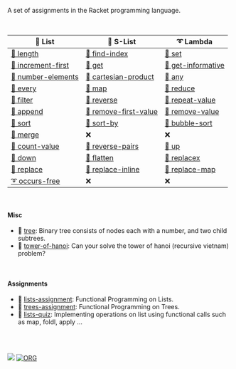A set of assignments in the Racket programming language.

<br>

| 🧾 List              | 📓 S-List               | ➰ Lambda            |
| ------------------- | ---------------------- | ------------------- |
| [🧾 length]          | [🧾 find-index]         | [🧾 set]             |
| [🧾 increment-first] | [🧾 get]                | [🧾 get-informative] |
| [🧾 number-elements] | [🧾 cartesian-product]  | [🧾 any]             |
| [🧾 every]           | [🧾 map]                | [🧾 reduce]          |
| [🧾 filter]          | [🧾 reverse]            | [🧾 repeat-value]    |
| [🧾 append]          | [🧾 remove-first-value] | [🧾 remove-value]    |
| [🧾 sort]            | [🧾 sort-by]            | [🧾 bubble-sort]     |
| [🧾 merge]           | ❌                      | ❌                   |
| [📓 count-value]     | [📓 reverse-pairs]      | [📓 up]              |
| [📓 down]            | [📓 flatten]            | [📓 replacex]        |
| [📓 replace]         | [📓 replace-inline]     | [📓 replace-map]     |
| [➰ occurs-free]     | ❌                      | ❌                   |

[🧾 length]: https://github.com/racketf/list.length
[🧾 find-index]: https://github.com/racketf/list.find-index
[🧾 set]: https://github.com/racketf/list.set
[🧾 increment-first]: https://github.com/racketf/list.increment-first
[🧾 get]: https://github.com/racketf/list.get
[🧾 get-informative]: https://github.com/racketf/list.get-informative
[🧾 number-elements]: https://github.com/racketf/list.number-elements
[🧾 cartesian-product]: https://github.com/racketf/list.cartesian-product
[🧾 any]: https://github.com/racketf/list.any
[🧾 every]: https://github.com/racketf/list.every
[🧾 map]: https://github.com/racketf/list.map
[🧾 reduce]: https://github.com/racketf/list.reduce
[🧾 filter]: https://github.com/racketf/list.filter
[🧾 reverse]: https://github.com/racketf/list.reverse
[🧾 repeat-value]: https://github.com/racketf/list.repeat-value
[🧾 append]: https://github.com/racketf/list.append
[🧾 remove-first-value]: https://github.com/racketf/list.remove-first-value
[🧾 remove-value]: https://github.com/racketf/list.remove-value
[🧾 sort]: https://github.com/racketf/list.sort
[🧾 sort-by]: https://github.com/racketf/list.sort-by
[🧾 bubble-sort]: https://github.com/racketf/list.bubble-sort
[🧾 merge]: https://github.com/racketf/list.merge
[📓 count-value]: https://github.com/racketf/slist.count-value
[📓 reverse-pairs]: https://github.com/racketf/slist.reverse-pairs
[📓 up]: https://github.com/racketf/slist.up
[📓 down]: https://github.com/racketf/slist.down
[📓 flatten]: https://github.com/racketf/slist.flatten
[📓 replacex]: https://github.com/racketf/slist.replacex
[📓 replace]: https://github.com/racketf/slist.replace
[📓 replace-inline]: https://github.com/racketf/slist.replace-inline
[📓 replace-map]: https://github.com/racketf/slist.replace-map
[➰ occurs-free]: https://github.com/racketf/lambda.occurs-free

<br>


#### Misc


- 🌲 [tree]: Binary tree consists of nodes each with a number, and two child subtrees.
- 🗼 [tower-of-hanoi]: Can your solve the tower of hanoi (recursive vietnam) problem?

[tree]: https://github.com/racketf/tree
[tower-of-hanoi]: https://github.com/racketf/tower-of-hanoi

<br>


#### Assignments

- 🧾 [lists-assignment]: Functional Programming on Lists.
- 🌲 [trees-assignment]: Functional Programming on Trees.
- 🧾 [lists-quiz]: Implementing operations on list using functional calls such as map, foldl, apply ...

[lists-assignment]: https://github.com/racketf/lists-assignment
[trees-assignment]: https://github.com/racketf/trees-assignment
[lists-quiz]: https://github.com/racketf/lists-quiz

<br>
<br>


[![](https://img.youtube.com/vi/LN0qG-i1iT0/maxresdefault.jpg)](https://www.youtube.com/watch?v=LN0qG-i1iT0)
[![ORG](https://img.shields.io/badge/org-wolfram77-green?logo=Org)](https://wolfram77.github.io)
